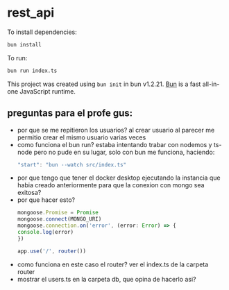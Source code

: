 # rest_api

To install dependencies:

```bash
bun install
```

To run:

```bash
bun run index.ts
```

This project was created using `bun init` in bun v1.2.21. [Bun](https://bun.com) is a fast all-in-one JavaScript runtime.

## **preguntas para el profe gus:**
* por que se me repitieron los usuarios? al crear usuario al parecer me permitio crear
el mismo usuario varias veces
* como funciona el bun run? estaba intentando trabar con nodemos y ts-node pero no pude
en su lugar, solo con bun me funciona, haciendo:
    ```javascript
    "start": "bun --watch src/index.ts"
    ```
* por que tengo que tener el docker desktop ejecutando la instancia que habia creado anteriormente para que la conexion con mongo sea exitosa?
* por que hacer esto?
    ```javascript
    mongoose.Promise = Promise
    mongoose.connect(MONGO_URI)
    mongoose.connection.on('error', (error: Error) => {
    console.log(error)
    })

    app.use('/', router())
    ```
* como funciona en este caso el router? ver el index.ts de la carpeta router
* mostrar el users.ts en la carpeta db, que opina de hacerlo asi?